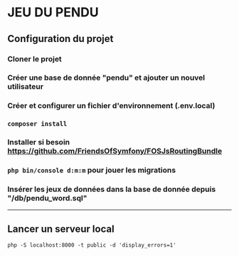 # JEU DU PENDU

## Configuration du projet

### Cloner le projet
### Créer une base de donnée "pendu" et ajouter un nouvel utilisateur
### Créer et configurer un fichier d'environnement (.env.local)
### `composer install`
### Installer si besoin https://github.com/FriendsOfSymfony/FOSJsRoutingBundle
### `php bin/console d:m:m` pour jouer les migrations
### Insérer les jeux de données dans la base de donnée depuis "/db/pendu_word.sql"

***

## Lancer un serveur local
`php -S localhost:8000 -t public -d 'display_errors=1'`